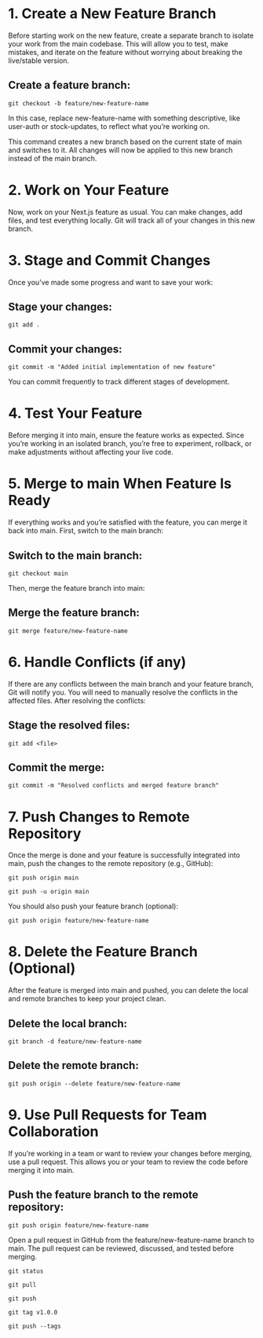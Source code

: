 # 1. Create a New Feature Branch
Before starting work on the new feature, create a separate branch to isolate your work from the main codebase. This will allow you to test, make mistakes, and iterate on the feature without worrying about breaking the live/stable version.

## Create a feature branch:

`git checkout -b feature/new-feature-name`

In this case, replace new-feature-name with something descriptive, like user-auth or stock-updates, to reflect what you’re working on.

This command creates a new branch based on the current state of main and switches to it. All changes will now be applied to this new branch instead of the main branch.

# 2. Work on Your Feature
Now, work on your Next.js feature as usual. You can make changes, add files, and test everything locally. Git will track all of your changes in this new branch.

# 3. Stage and Commit Changes
Once you’ve made some progress and want to save your work:

## Stage your changes:

`git add .`

## Commit your changes:

`git commit -m "Added initial implementation of new feature"`

You can commit frequently to track different stages of development.

# 4. Test Your Feature
Before merging it into main, ensure the feature works as expected. Since you’re working in an isolated branch, you’re free to experiment, rollback, or make adjustments without affecting your live code.

# 5. Merge to main When Feature Is Ready
If everything works and you’re satisfied with the feature, you can merge it back into main. First, switch to the main branch:

## Switch to the main branch:

`git checkout main`

Then, merge the feature branch into main:

## Merge the feature branch:

`git merge feature/new-feature-name`

# 6. Handle Conflicts (if any)
If there are any conflicts between the main branch and your feature branch, Git will notify you. You will need to manually resolve the conflicts in the affected files. After resolving the conflicts:

## Stage the resolved files:

`git add <file>`

## Commit the merge:

`git commit -m "Resolved conflicts and merged feature branch"`

# 7. Push Changes to Remote Repository
Once the merge is done and your feature is successfully integrated into main, push the changes to the remote repository (e.g., GitHub):

`git push origin main`

`git push -u origin main`

You should also push your feature branch (optional):

`git push origin feature/new-feature-name`

# 8. Delete the Feature Branch (Optional)
After the feature is merged into main and pushed, you can delete the local and remote branches to keep your project clean.

## Delete the local branch:

`git branch -d feature/new-feature-name`

## Delete the remote branch:

`git push origin --delete feature/new-feature-name`

# 9. Use Pull Requests for Team Collaboration
If you’re working in a team or want to review your changes before merging, use a pull request. This allows you or your team to review the code before merging it into main.

## Push the feature branch to the remote repository:

`git push origin feature/new-feature-name`

Open a pull request in GitHub from the feature/new-feature-name branch to main. The pull request can be reviewed, discussed, and tested before merging.



`git status`

`git pull`

`git push`

`git tag v1.0.0`

`git push --tags`